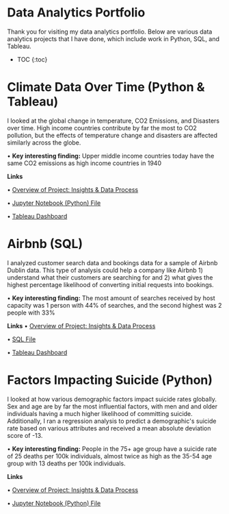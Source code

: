 # Data Analytics Portfolio

Thank you for visiting my data analytics portfolio. Below are various data analytics projects that I have done, which include work in Python, SQL, and Tableau. 

* TOC
{:toc}

# Climate Data Over Time (Python & Tableau)

I looked at the global change in temperature, CO2 Emissions, and Disasters over time. High income countries contribute by far the most to CO2 pollution, but the effects of temperature change and disasters are affected similarly across the globe. 

• **Key interesting finding:** Upper middle income countries today have the same CO2 emissions as high income countries in 1940

**Links**

• [Overview of Project: Insights & Data Process](https://rossurbina.github.io/Climate_Data/)

• [Jupyter Notebook (Python) File](https://github.com/rossurbina/Climate_Data/blob/main/Climate_Data_Analysis.ipynb)

• [Tableau Dashboard](https://public.tableau.com/app/profile/ross.urbina/viz/GlobalClimateVisualizationProject/Dashboard1)

# Airbnb (SQL)

I analyzed customer search data and bookings data for a sample of Airbnb Dublin data. This type of analysis could help a company like Airbnb 1) understand what their customers are searching for and 2) what gives the highest percentage likelihood of converting initial requests into bookings. 

• **Key interesting finding:** The most amount of searches received by host capacity was 1 person with 44% of searches, and the second highest was 2 people with 33%

**Links**
• [Overview of Project: Insights & Data Process](https://rossurbina.github.io/Airbnb_Customer_Bookings_Analysis/)

• [SQL File](https://github.com/rossurbina/Airbnb_Customer_Bookings_Analysis/blob/main/Airbnb_Data_Analysis.sql)

• [Tableau Dashboard](https://public.tableau.com/app/profile/ross.urbina/viz/AirbnbSearchesandBookings-SampleData/AirbnbSearchesBookingsData)

# Factors Impacting Suicide (Python)

I looked at how various demographic factors impact suicide rates globally. Sex and age are by far the most influential factors, with men and and older individuals having a much higher likelihood of committing suicide. Additionally, I ran a regression analysis to predict a demographic's suicide rate based on various attributes and received a mean absolute deviation score of -13.

• **Key interesting finding:** People in the 75+ age group have a suicide rate of 25 deaths per 100k individuals, almost twice as high as the 35-54 age group with 13 deaths per 100k individuals. 

**Links**

• [Overview of Project: Insights & Data Process](https://rossurbina.github.io/Factors_Impacting_Suicide_Rates/)

• [Jupyter Notebook (Python) File](https://github.com/rossurbina/Factors_Impacting_Suicide_Rates/blob/main/Factors_Impacting_Suicide_Rates.ipynb)

